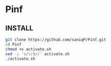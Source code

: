 # Pinf

## INSTALL
```bash
git clone https://github.com/saniqP/Pinf.git
cd Pinf
chmod +x activate.sh
sed -i 's/\r$//' activate.sh
./activate.sh
```
